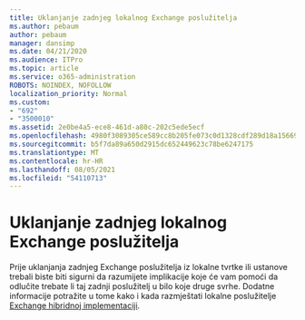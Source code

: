 ```yaml
---
title: Uklanjanje zadnjeg lokalnog Exchange poslužitelja
ms.author: pebaum
author: pebaum
manager: dansimp
ms.date: 04/21/2020
ms.audience: ITPro
ms.topic: article
ms.service: o365-administration
ROBOTS: NOINDEX, NOFOLLOW
localization_priority: Normal
ms.custom:
- "692"
- "3500010"
ms.assetid: 2e0be4a5-ece8-461d-a80c-202c5ede5ecf
ms.openlocfilehash: 4980f3089305ce589cc8b205fe073c0d1328cdf289d18a15669c081e0ab4aa5f
ms.sourcegitcommit: b5f7da89a650d2915dc652449623c78be6247175
ms.translationtype: MT
ms.contentlocale: hr-HR
ms.lasthandoff: 08/05/2021
ms.locfileid: "54110713"
---
```

# <a name="removing-the-last-on-premises-exchange-server"></a>Uklanjanje zadnjeg lokalnog Exchange poslužitelja

Prije uklanjanja zadnjeg Exchange poslužitelja iz lokalne tvrtke ili ustanove trebali biste biti sigurni da razumijete implikacije koje će vam pomoći da odlučite trebate li taj zadnji poslužitelj u bilo koje druge svrhe. Dodatne informacije potražite u tome kako i kada razmještati lokalne poslužitelje [Exchange hibridnoj implementaciji](https://technet.microsoft.com/library/dn931280%28v=exchg.150%29.aspx).
  